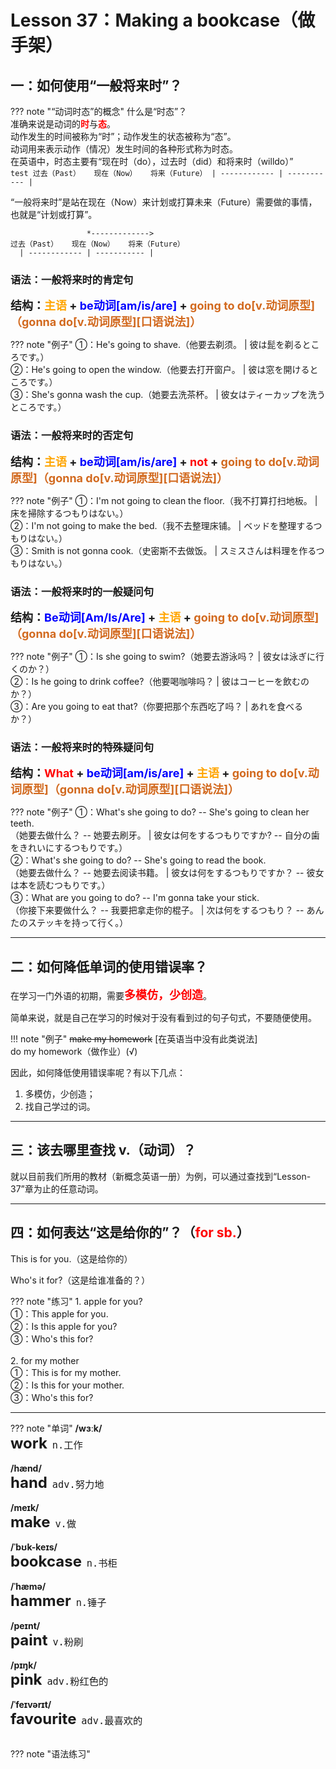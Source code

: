 # Lesson 37：Making a bookcase（做手架）


## 一：如何使用“一般将来时”？

??? note "“动词时态”的概念"
    什么是“时态”？<br>
    准确来说是动词的<font color=red>**时**</font>与<font color=red>**态**</font>。<br>
    动作发生的时间被称为“时”；动作发生的状态被称为“态”。<br>
    动词用来表示动作（情况）发生时间的各种形式称为时态。<br>
    在英语中，时态主要有“现在时（do），过去时（did）和将来时（willdo）”<br>
    ```test
    过去（Past）   现在（Now）   将来（Future）
      | ------------ | ----------- |
    ```


“一般将来时”是站在现在（Now）来计划或打算未来（Future）需要做的事情，也就是“计划或打算”。

```test
                 *------------->
过去（Past）   现在（Now）   将来（Future）
  | ------------ | ----------- |
```


### 语法：一般将来时的肯定句

<font size=4>**结构：<font color=orange>主语</font> + <font color=blue>be动词[am/is/are]</font> + <font color=chocolate>going to do[v.动词原型]（gonna do[v.动词原型][口语说法]）</font>**</font>

??? note "例子"
    ①：He's going to shave.（他要去剃须。 | 彼は髭を剃るところです。）<br>
    ②：He's going to open the window.（他要去打开窗户。 | 彼は窓を開けるところです。）<br>
    ③：She's gonna wash the cup.（她要去洗茶杯。 | 彼女はティーカップを洗うところです。）<br>



### 语法：一般将来时的否定句

<font size=4>**结构：<font color=orange>主语</font> + <font color=blue>be动词[am/is/are]</font> + <font color=red>not</font> + <font color=chocolate>going to do[v.动词原型]（gonna do[v.动词原型][口语说法]）</font>**</font>

??? note "例子"
    ①：I'm not going to clean the floor.（我不打算打扫地板。 | 床を掃除するつもりはない。）<br>
    ②：I'm not going to make the bed.（我不去整理床铺。 | ベッドを整理するつもりはない。）<br>
    ③：Smith is not gonna cook.（史密斯不去做饭。 | スミスさんは料理を作るつもりはない。）<br>


### 语法：一般将来时的一般疑问句

<font size=4>**结构：<font color=blue>Be动词[Am/Is/Are]</font> + <font color=orange>主语</font> +  <font color=chocolate>going to do[v.动词原型]（gonna do[v.动词原型][口语说法]）</font>**</font>

??? note "例子"
    ①：Is she going to swim?（她要去游泳吗？ | 彼女は泳ぎに行くのか？）<br>
    ②：Is he going to drink coffee?（他要喝咖啡吗？ | 彼はコーヒーを飲むのか？）<br>
    ③：Are you going to eat that?（你要把那个东西吃了吗？ | あれを食べるか？）<br>


### 语法：一般将来时的特殊疑问句

<font size=4>**结构：<font color=red>What</font> + <font color=blue>be动词[am/is/are]</font> + <font color=orange>主语</font> + <font color=chocolate>going to do[v.动词原型]（gonna do[v.动词原型][口语说法]）</font>**</font>


??? note "例子"
    ①：What's she going to do?  -- She's going to clean her teeth.<br>（她要去做什么？ -- 她要去刷牙。 | 彼女は何をするつもりですか? -- 自分の歯をきれいにするつもりです。）<br>
    ②：What's she going to do?  -- She's going to read the book.<br>（她要去做什么？ -- 她要去阅读书籍。 | 彼女は何をするつもりですか？ -- 彼女は本を読むつもりです。）<br>
    ③：What are you going to do?  -- I'm gonna take your stick.<br>（你接下来要做什么？ -- 我要把拿走你的棍子。 | 次は何をするつもり？ -- あんたのステッキを持って行く。）<br>


---
## 二：如何降低单词的使用错误率？

在学习一门外语的初期，需要<font color=red size=4>**多模仿，少创造**</font>。

简单来说，就是自己在学习的时候对于没有看到过的句子句式，不要随便使用。

!!! note "例子"
    <del>make my homework</del> [在英语当中没有此类说法]<br>
    do my homework（做作业）(√)


因此，如何降低使用错误率呢？有以下几点：

1. 多模仿，少创造；<br>
2. 找自己学过的词。


---
## 三：该去哪里查找 v.（动词）？

就以目前我们所用的教材（新概念英语一册）为例，可以通过查找到“Lesson-37”章为止的任意动词。


---
## 四：如何表达“这是给你的”？（<font color=red>**for sb.**</font>）

This is for you.（这是给你的）

Who's it for?（这是给谁准备的？）

??? note "练习"
    1. apple for you?<br>
    ①：This apple for you.<br>
    ②：Is this apple for you?<br>
    ③：Who's this for?<br>
    <br>
    2. for my mother<br>
    ①：This is for my mother.<br>
    ②：Is this for your mother.<br>
    ③：Who's this for?<br>


---
??? note "单词"
    **/wɜːk/**<br>
    <font size=5>**work**</font>&nbsp;&nbsp;<font size=4>`n.工作`</font><br>
    <br>
    **/hænd/**<br>
    <font size=5>**hand**</font>&nbsp;&nbsp;<font size=4>`adv.努力地`</font><br>
    <br>
    **/meɪk/**<br>
    <font size=5>**make**</font>&nbsp;&nbsp;<font size=4>`v.做`</font><br>
    <br>
    **/ˈbʊk-keɪs/**<br>
    <font size=5>**bookcase**</font>&nbsp;&nbsp;<font size=4>`n.书柜`</font><br>
    <br>
    **/ˈhæmə/**<br>
    <font size=5>**hammer**</font>&nbsp;&nbsp;<font size=4>`n.锤子`</font><br>
    <br>
    **/peɪnt/**<br>
    <font size=5>**paint**</font>&nbsp;&nbsp;<font size=4>`v.粉刷`</font><br>
    <br>
    **/pɪŋk/**<br>
    <font size=5>**pink**</font>&nbsp;&nbsp;<font size=4>`adv.粉红色的`</font><br>
    <br>
    **/ˈfeɪvərɪt/**<br>
    <font size=5>**favourite**</font>&nbsp;&nbsp;<font size=4>`adv.最喜欢的`</font><br>
    <br>


??? note "语法练习"

